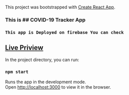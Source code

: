 This project was bootstrapped with [Create React App](https://github.com/facebook/create-react-app).

### This is ## COVID-19 Tracker App  

###  `This app is Deployed on firebase You can check`

## [Live Priview](https://covid19-tracker-266e7.web.app/)


In the project directory, you can run:

### `npm start`

Runs the app in the development mode.<br />
Open [http://localhost:3000](http://localhost:3000) to view it in the browser.

